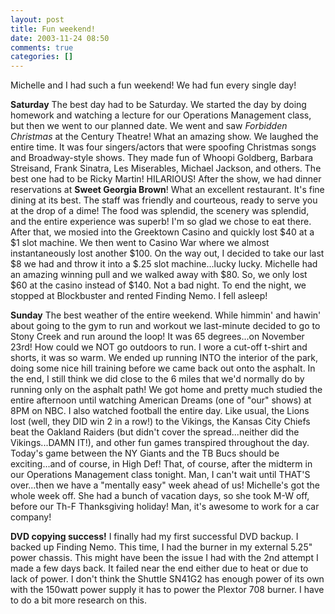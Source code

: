 ```yaml
---
layout: post
title: Fun weekend!
date: 2003-11-24 08:50
comments: true
categories: []
---
```

Michelle and I had such a fun weekend! We had fun every single day! 

<b>Saturday</b>
The best day had to be Saturday. We started the day by doing homework and watching a lecture for our Operations Management class, but then we went to our planned date. We went and saw<i> Forbidden Christmas</i> at the Century Theatre! What an amazing show. We laughed the entire time. It was four singers/actors that were spoofing Christmas songs and Broadway-style shows. They made fun of Whoopi Goldberg, Barbara Streisand, Frank Sinatra, Les Miserables, Michael Jackson, and others. The best one had to be Ricky Martin! HILARIOUS! After the show, we had dinner reservations at <b>Sweet Georgia Brown</b>! What an excellent restaurant. It's fine dining at its best. The staff was friendly and courteous, ready to serve you at the drop of a dime! The food was splendid, the scenery was splendid, and the entire experience was superb! I'm so glad we chose to eat there. After that, we mosied into the Greektown Casino and quickly lost $40 at a $1 slot machine. We then went to Casino War where we almost instantaneously lost another $100. On the way out, I decided to take our last $8 we had and throw it into a $.25 slot machine...lucky lucky. Michelle had an amazing winning pull and we walked away with $80. So, we only lost $60 at the casino instead of $140. Not a bad night. To end the night, we stopped at Blockbuster and rented Finding Nemo. I fell asleep!

<b>Sunday</b>
The best weather of the entire weekend. While himmin' and hawin' about going to the gym to run and workout we last-minute decided to go to Stony Creek and run around the loop! It was 65 degrees...on November 23rd! How could we NOT go outdoors to run. I wore a cut-off t-shirt and shorts, it was so warm. We ended up running INTO the interior of the park, doing some nice hill training before we came back out onto the asphalt. In the end, I still think we did close to the 6 miles that we'd normally do by running only on the asphalt path! We got home and pretty much studied the entire afternoon until watching American Dreams (one of "our" shows) at 8PM on NBC. I also watched football the entire day. Like usual, the Lions lost (well, they DID win 2 in a row!) to the Vikings, the Kansas City Chiefs beat the Oakland Raiders (but didn't cover the spread...neither did the Vikings...DAMN IT!), and other fun games transpired throughout the day. Today's game between the NY Giants and the TB Bucs should be exciting...and of course, in High Def! That, of course, after the midterm in our Operations Management class tonight. Man, I can't wait until THAT'S over...then we have a "mentally easy" week ahead of us! Michelle's got the whole week off. She had a bunch of vacation days, so she took M-W off, before our Th-F Thanksgiving holiday! Man, it's awesome to work for a car company!

<b>DVD copying success!</b>
I finally had my first successful DVD backup. I backed up Finding Nemo. This time, I had the burner in my external 5.25" power chassis. This might have been the issue I had with the 2nd attempt I made a few days back. It failed near the end either due to heat or due to lack of power. I don't think the Shuttle SN41G2 has enough power of its own with the 150watt power supply it has to power the Plextor 708 burner. I have to do a bit more research on this.
